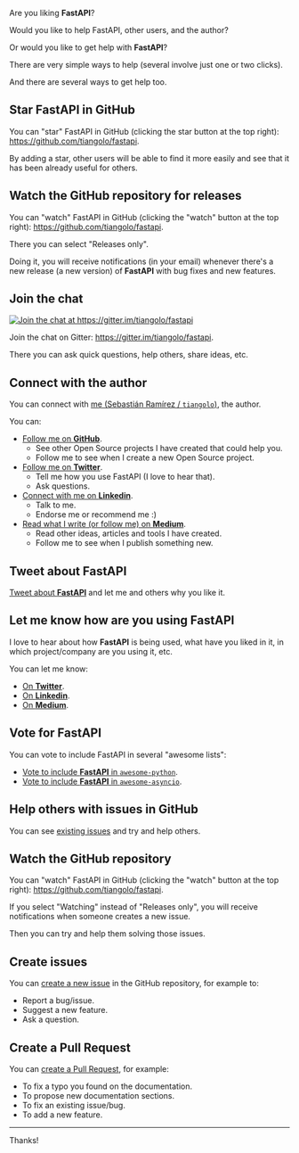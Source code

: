 Are you liking **FastAPI**?

Would you like to help FastAPI, other users, and the author?

Or would you like to get help with **FastAPI**?

There are very simple ways to help (several involve just one or two clicks).

And there are several ways to get help too.


## Star **FastAPI** in GitHub

You can "star" FastAPI in GitHub (clicking the star button at the top right): <a href="https://github.com/tiangolo/fastapi" target="_blank">https://github.com/tiangolo/fastapi</a>.

By adding a star, other users will be able to find it more easily and see that it has been already useful for others.


## Watch the GitHub repository for releases

You can "watch" FastAPI in GitHub (clicking the "watch" button at the top right): <a href="https://github.com/tiangolo/fastapi" target="_blank">https://github.com/tiangolo/fastapi</a>.

There you can select "Releases only".

Doing it, you will receive notifications (in your email) whenever there's a new release (a new version) of **FastAPI** with bug fixes and new features.

## Join the chat

<a href="https://gitter.im/tiangolo/fastapi?utm_source=badge&utm_medium=badge&utm_campaign=pr-badge&utm_content=badge" target="_blank">
    <img src="https://badges.gitter.im/tiangolo/fastapi.svg" alt="Join the chat at https://gitter.im/tiangolo/fastapi">
</a>

Join the chat on Gitter: <a href="https://gitter.im/tiangolo/fastapi" target="_blank">https://gitter.im/tiangolo/fastapi</a>.

There you can ask quick questions, help others, share ideas, etc.

## Connect with the author

You can connect with <a href="https://tiangolo.com" target="_blank">me (Sebastián Ramírez / `tiangolo`)</a>, the author.

You can:

* <a href="https://github.com/tiangolo" target="_blank">Follow me on **GitHub**</a>.
    * See other Open Source projects I have created that could help you.
    * Follow me to see when I create a new Open Source project.
* <a href="https://twitter.com/tiangolo" target="_blank">Follow me on **Twitter**</a>.
    * Tell me how you use FastAPI (I love to hear that).
    * Ask questions.
* <a href="https://www.linkedin.com/in/tiangolo/" target="_blank">Connect with me on **Linkedin**</a>.
    * Talk to me.
    * Endorse me or recommend me :)
* <a href="https://medium.com/@tiangolo" target="_blank">Read what I write (or follow me) on **Medium**</a>.
    * Read other ideas, articles and tools I have created.
    * Follow me to see when I publish something new.


## Tweet about **FastAPI**

<a href="http://twitter.com/home/?status=I'm loving FastAPI because... https://github.com/tiangolo/fastapi cc @tiangolo" target="_blank">Tweet about **FastAPI**</a> and let me and others why you like it.

## Let me know how are you using **FastAPI**

I love to hear about how **FastAPI** is being used, what have you liked in it, in which project/company are you using it, etc.

You can let me know:

* <a href="http://twitter.com/home/?status=Hey @tiangolo, I'm using FastAPI at..." target="_blank">On **Twitter**</a>.
* <a href="https://www.linkedin.com/in/tiangolo/" target="_blank">On **Linkedin**</a>.
* <a href="https://medium.com/@tiangolo" target="_blank">On **Medium**</a>.

## Vote for FastAPI

You can vote to include FastAPI in several "awesome lists":

* <a href="https://github.com/vinta/awesome-python/pull/1209" target="_blank">Vote to include **FastAPI** in `awesome-python`</a>.
* <a href="https://github.com/timofurrer/awesome-asyncio/pull/43" target="_blank">Vote to include **FastAPI** in `awesome-asyncio`</a>.

## Help others with issues in GitHub

You can see <a href="https://github.com/tiangolo/fastapi/issues" target="_blank">existing issues</a> and try and help others.

## Watch the GitHub repository

You can "watch" FastAPI in GitHub (clicking the "watch" button at the top right): <a href="https://github.com/tiangolo/fastapi" target="_blank">https://github.com/tiangolo/fastapi</a>.

If you select "Watching" instead of "Releases only", you will receive notifications when someone creates a new issue.

Then you can try and help them solving those issues.

## Create issues

You can <a href="https://github.com/tiangolo/fastapi/issues/new/choose" target="_blank">create a new issue</a> in the GitHub repository, for example to:

* Report a bug/issue.
* Suggest a new feature.
* Ask a question.

## Create a Pull Request

You can <a href="https://github.com/tiangolo/fastapi" target="_blank">create a Pull Request</a>, for example:

* To fix a typo you found on the documentation.
* To propose new documentation sections.
* To fix an existing issue/bug.
* To add a new feature.

---

Thanks!
